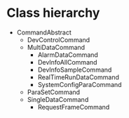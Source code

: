 # Class hierarchy

* CommandAbstract
    * DevControlCommand
    * MultiDataCommand
        * AlarmDataCommand
        * DevInfoAllCommand
        * DevInfoSampleCommand
        * RealTimeRunDataCommand
        * SystemConfigParaCommand
    * ParaSetCommand
    * SingleDataCommand
        * RequestFrameCommand